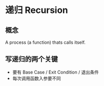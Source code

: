 # 递归 Recursion

## 概念

A process (a function) thats calls itself.

## 写递归的两个关键

- 要有 Base Case / Exit Condition / 退出条件
- 每次调用函数入参要不同